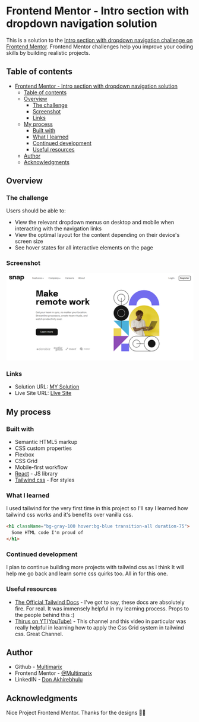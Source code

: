 # Frontend Mentor - Intro section with dropdown navigation solution

This is a solution to the [Intro section with dropdown navigation challenge on Frontend Mentor](https://www.frontendmentor.io/challenges/intro-section-with-dropdown-navigation-ryaPetHE5). Frontend Mentor challenges help you improve your coding skills by building realistic projects.

## Table of contents

- [Frontend Mentor - Intro section with dropdown navigation solution](#frontend-mentor---intro-section-with-dropdown-navigation-solution)
  - [Table of contents](#table-of-contents)
  - [Overview](#overview)
    - [The challenge](#the-challenge)
    - [Screenshot](#screenshot)
    - [Links](#links)
  - [My process](#my-process)
    - [Built with](#built-with)
    - [What I learned](#what-i-learned)
    - [Continued development](#continued-development)
    - [Useful resources](#useful-resources)
  - [Author](#author)
  - [Acknowledgments](#acknowledgments)

## Overview

### The challenge

Users should be able to:

- View the relevant dropdown menus on desktop and mobile when interacting with the navigation links
- View the optimal layout for the content depending on their device's screen size
- See hover states for all interactive elements on the page

### Screenshot

![](./screenshot.png)

### Links

- Solution URL: [MY Solution](https://github.com/Multimarix/intro-page-w-tailwind)
- Live Site URL: [LIve Site](https://snap-w-tailwind.netlify.app/)

## My process

### Built with

- Semantic HTML5 markup
- CSS custom properties
- Flexbox
- CSS Grid
- Mobile-first workflow
- [React](https://reactjs.org/) - JS library
- [Tailwind css](https://tailwindcss.com/) - For styles

### What I learned

I used tailwind for the very first time in this project so I'll say I learned how tailwind css works and it's benefits over vanilla css.

```html
<h1 className="bg-gray-100 hover:bg-blue transition-all duration-75">
  Some HTML code I'm proud of
</h1>
```

### Continued development

I plan to continue building more projects with tailwind css as I think It will help me go back and learn some css quirks too. All in for this one.

### Useful resources

- [The Official Tailwind Docs](https://tailwindcss.com/docs/installation) - I've got to say, these docs are absolutely fire. For real. It was immensely helpful in my learning process. Props to the people behind this :)
- [Thirus on YT(YouTube)](https://www.youtube.com/watch?v=kuY9MehvHh4) - This channel and this video in particular was really helpful in learning how to apply the Css Grid system in tailwind css. Great Channel.

## Author

- Github - [Multimarix](https://github.com/Multimarix)
- Frontend Mentor - [@Multimarix](https://www.frontendmentor.io/profile/Multimarix)
- LinkedIN - [Don Akhirebhulu](https://www.linkedin.com/in/don-akhirebhulu-675082242/)

## Acknowledgments

Nice Project Frontend Mentor. Thanks for the designs 🤞🏾

